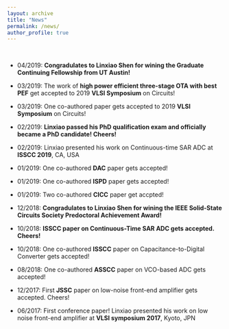 ```yaml
---
layout: archive
title: "News"
permalink: /news/
author_profile: true
---
```


<br>

* 04/2019: **Congradulates to Linxiao Shen for wining the Graduate Continuing Fellowship from UT Austin!**

* 03/2019: The work of **high power efficient three-stage OTA with best PEF** get accepted to 2019 **VLSI Symposium** on Circuits! 

* 03/2019: One co-authored paper gets accepted to 2019 **VLSI Symposium** on Circuits! 

* 02/2019: **Linxiao passed his PhD qualification exam and officially became a PhD candidate! Cheers!**

* 02/2019: Linxiao presented his work on Continuous-time SAR ADC at **ISSCC 2019**, CA, USA

* 01/2019: One co-authored **DAC** paper gets accepted! 

* 01/2019: One co-authored **ISPD** paper gets accepted! 

* 01/2019: Two co-authored **CICC** paper get accpted!

* 12/2018: **Congradulates to Linxiao Shen for wining the IEEE Solid-State Circuits Society Predoctoral Achievement Award!**

* 10/2018: **ISSCC paper on Continuous-Time SAR ADC gets accepted. Cheers!**

* 10/2018: One co-authored **ISSCC** paper on Capacitance-to-Digital Converter gets accepted!

* 08/2018: One co-authored **ASSCC** paper on VCO-based ADC gets accepted!

* 12/2017: First **JSSC** paper on low-noise front-end amplifier gets accepted. Cheers!

* 06/2017: First conference paper! Linxiao presented his work on low noise front-end amplifier at **VLSI symposium 2017**, Kyoto, JPN

